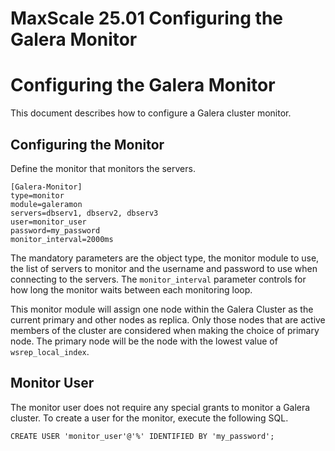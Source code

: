 
# MaxScale 25.01 Configuring the Galera Monitor

# Configuring the Galera Monitor


This document describes how to configure a Galera cluster monitor.


## Configuring the Monitor


Define the monitor that monitors the servers.



```
[Galera-Monitor]
type=monitor
module=galeramon
servers=dbserv1, dbserv2, dbserv3
user=monitor_user
password=my_password
monitor_interval=2000ms
```



The mandatory parameters are the object type, the monitor module to use, the
list of servers to monitor and the username and password to use when connecting
to the servers. The `monitor_interval` parameter controls for how long
the monitor waits between each monitoring loop.


This monitor module will assign one node within the Galera Cluster as the
current primary and other nodes as replica. Only those nodes that are active
members of the cluster are considered when making the choice of primary node. The
primary node will be the node with the lowest value of `wsrep_local_index`.


## Monitor User


The monitor user does not require any special grants to monitor a Galera
cluster. To create a user for the monitor, execute the following SQL.



```
CREATE USER 'monitor_user'@'%' IDENTIFIED BY 'my_password';
```

